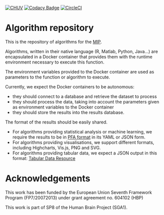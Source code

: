 [![CHUV](https://img.shields.io/badge/CHUV-LREN-AF4C64.svg)](https://www.unil.ch/lren/en/home.html) [![Codacy Badge](https://api.codacy.com/project/badge/Grade/a170b1b08f81441f85c004480ddaac0f)](https://www.codacy.com/app/hbp-mip/algorithm-repository?utm_source=github.com&amp;utm_medium=referral&amp;utm_content=HBPMedical/algorithm-repository&amp;utm_campaign=Badge_Grade) [![CircleCI](https://circleci.com/gh/HBPMedical/algorithm-repository.svg?style=svg)](https://circleci.com/gh/HBPMedical/algorithm-repository)

# Algorithm repository

This is the repository of algorithms for the [MIP](https://mip.humanbrainproject.eu).

Algorithms, written in their native language (R, Matlab, Python, Java...) are encapsulated in a Docker container that provides them with the runtime environment necessary to execute this function.

The environment variables provided to the Docker container are used as parameters to the function or algorithm to execute.

Currently, we expect the Docker containers to be autonomous:

* they should connect to a database and retrieve the dataset to process
* they should process the data, taking into account the parameters given as environment variables to the Docker container
* they should store the results into the results database.

The format of the results should be easily shared.

* For algorithms providing statistical analysis or machine learning, we require the results to be in [PFA format](http://dmg.org/pfa/) in its YAML or JSON form.
* For algorithms providing visualisations, we support different formats, including Highcharts, Vis.js, PNG and SVG.
* For algorithms providing tabular data, we expect a JSON output in this format: [Tabular Data Resource](https://github.com/frictionlessdata/specs/blob/master/specs/tabular-data-resource.md)

# Acknowledgements

This work has been funded by the European Union Seventh Framework Program (FP7/2007­2013) under grant agreement no. 604102 (HBP)

This work is part of SP8 of the Human Brain Project (SGA1).
